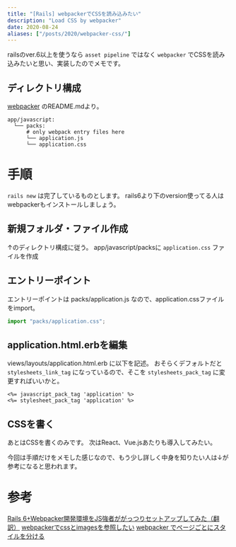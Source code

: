 ```yaml
---
title: "[Rails] webpackerでCSSを読み込みたい"
description: "Load CSS by webpacker"
date: 2020-08-24
aliases: ["/posts/2020/webpacker-css/"]
---
```


railsのver.6以上を使うなら `asset pipeline` ではなく `webpacker` でCSSを読み込みたいと思い、実装したのでメモです。
<!--more-->

## ディレクトリ構成
[webpacker](https://github.com/rails/webpacker) のREADME.mdより。

```
app/javascript:
  └── packs:
      # only webpack entry files here
      └── application.js
      └── application.css
```

# 手順
`rails new` は完了しているものとします。
rails6より下のversion使ってる人はwebpackerもインストールしましょう。

## 新規フォルダ・ファイル作成
↑のディレクトリ構成に従う。
app/javascript/packsに `application.css` ファイルを作成

## エントリーポイント
エントリーポイントは packs/application.js なので、application.cssファイルをimport。

```packs/application.js
import "packs/application.css";
```


## application.html.erbを編集
views/layouts/application.html.erb に以下を記述。
おそらくデフォルトだと `stylesheets_link_tag` になっているので、そこを `stylesheets_pack_tag` に変更すればいいかと。

```erb
<%= javascript_pack_tag 'application' %>
<%= stylesheet_pack_tag 'application' %>
```

## CSSを書く
あとはCSSを書くのみです。
次はReact、Vue.jsあたりも導入してみたい。

今回は手順だけをメモした感じなので、もう少し詳しく中身を知りたい人は↓が参考になると思われます。

# 参考
[Rails 6+Webpacker開発環境をJS強者ががっつりセットアップしてみた（翻訳）](https://techracho.bpsinc.jp/hachi8833/2019_11_28/83678)
[webpackerでcssとimagesを参照したい](https://qiita.com/msy-naka/items/dba5e880c501ca0d5d92)
[webpacker でページごとにスタイルを分ける](https://cloudpack.media/51718)
